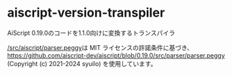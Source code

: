 # aiscript-version-transpiler
AiScript 0.19.0のコードを1.1.0向けに変換するトランスパイラ

[/src/aiscript/parser.peggy](/src/aiscript/parser.peggy)は
MIT ライセンスの許諾条件に基づき、
https://github.com/aiscript-dev/aiscript/blob/0.19.0/src/parser/parser.peggy (Copyright (c) 2021-2024 syuilo) を使用しています。
